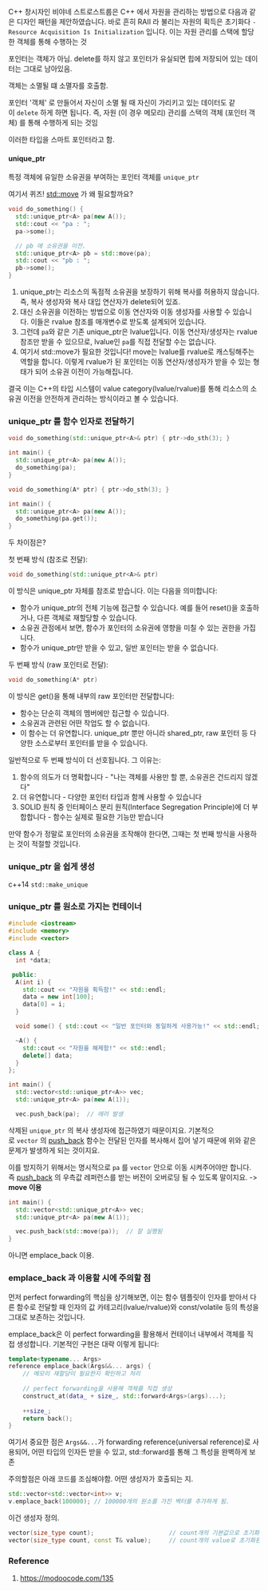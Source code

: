 C++ 창시자인 비야네 스트로스트룹은 C++ 에서 자원을 관리하는 방법으로 다음과 같은 디자인 패턴을 제안하였습니다. 바로 흔히 RAII 라 불리는 자원의 획득은 초기화다 `- Resource Acquisition Is Initialization` 입니다. 이는 자원 관리를 스택에 할당한 객체를 통해 수행하는 것


포인터는 객체가 아님. delete를 하지 않고 포인터가 유실되면 힙에 저장되어 있는 데이터는 그대로 남아있음.

객체는 소멸될 떄 소멸자를 호출함.

포인터 '객체' 로 만들어서 자신이 소멸 될 때 자신이 가리키고 있는 데이터도 같이 `delete` 하게 하면 됩니다. 즉, 자원 (이 경우 메모리) 관리를 스택의 객체 (포인터 객체) 를 통해 수행하게 되는 것임


이러한 타입을 스마트 포인터라고 함.


#### unique_ptr
특정 객체에 유일한 소유권을 부여하는 포인터 객체를 `unique_ptr`

여기서 퀴즈! [std::move](https://modoocode.com/301) 가 왜 필요할까요?
```cpp
void do_something() {
  std::unique_ptr<A> pa(new A());
  std::cout << "pa : ";
  pa->some();

  // pb 에 소유권을 이전.
  std::unique_ptr<A> pb = std::move(pa);
  std::cout << "pb : ";
  pb->some();
}
```

1. unique_ptr는 리소스의 독점적 소유권을 보장하기 위해 복사를 허용하지 않습니다. 즉, 복사 생성자와 복사 대입 연산자가 delete되어 있죠.
2. 대신 소유권을 이전하는 방법으로 이동 연산자와 이동 생성자를 사용할 수 있습니다. 이들은 rvalue 참조를 매개변수로 받도록 설계되어 있습니다.
3. 그런데 `pa`와 같은 기존 unique_ptr은 lvalue입니다. 이동 연산자/생성자는 rvalue 참조만 받을 수 있으므로, lvalue인 `pa`를 직접 전달할 수는 없습니다.
4. 여기서 std::move가 필요한 것입니다! move는 lvalue를 rvalue로 캐스팅해주는 역할을 합니다. 이렇게 rvalue가 된 포인터는 이동 연산자/생성자가 받을 수 있는 형태가 되어 소유권 이전이 가능해집니다.

결국 이는 C++의 타입 시스템이 value category(lvalue/rvalue)를 통해 리소스의 소유권 이전을 안전하게 관리하는 방식이라고 볼 수 있습니다.


### unique_ptr 를 함수 인자로 전달하기

```cpp
void do_something(std::unique_ptr<A>& ptr) { ptr->do_sth(3); }

int main() {
  std::unique_ptr<A> pa(new A());
  do_something(pa);
}
```

```cpp
void do_something(A* ptr) { ptr->do_sth(3); }

int main() {
  std::unique_ptr<A> pa(new A());
  do_something(pa.get());
}
```

두 차이점은?

첫 번째 방식 (참조로 전달):
```cpp
void do_something(std::unique_ptr<A>& ptr)
```
이 방식은 unique_ptr 자체를 참조로 받습니다. 이는 다음을 의미합니다:

- 함수가 unique_ptr의 전체 기능에 접근할 수 있습니다. 예를 들어 reset()을 호출하거나, 다른 객체로 재할당할 수 있습니다.
- 소유권 관점에서 보면, 함수가 포인터의 소유권에 영향을 미칠 수 있는 권한을 가집니다.
- 함수가 unique_ptr만 받을 수 있고, 일반 포인터는 받을 수 없습니다.
  
두 번째 방식 (raw 포인터로 전달):

```cpp
void do_something(A* ptr)
```

이 방식은 get()을 통해 내부의 raw 포인터만 전달합니다:

- 함수는 단순히 객체의 멤버에만 접근할 수 있습니다.
- 소유권과 관련된 어떤 작업도 할 수 없습니다.
- 이 함수는 더 유연합니다. unique_ptr 뿐만 아니라 shared_ptr, raw 포인터 등 다양한 소스로부터 포인터를 받을 수 있습니다.

일반적으로 두 번째 방식이 더 선호됩니다. 그 이유는:

1. 함수의 의도가 더 명확합니다 - "나는 객체를 사용만 할 뿐, 소유권은 건드리지 않겠다"
2. 더 유연합니다 - 다양한 포인터 타입과 함께 사용할 수 있습니다
3. SOLID 원칙 중 인터페이스 분리 원칙(Interface Segregation Principle)에 더 부합합니다 - 함수는 실제로 필요한 기능만 받습니다

만약 함수가 정말로 포인터의 소유권을 조작해야 한다면, 그때는 첫 번째 방식을 사용하는 것이 적절할 것입니다.



### unique_ptr 을 쉽게 생성

c++14 `std::make_unique`


### unique_ptr 를 원소로 가지는 컨테이너

```cpp
#include <iostream>
#include <memory>
#include <vector>

class A {
  int *data;

 public:
  A(int i) {
    std::cout << "자원을 획득함!" << std::endl;
    data = new int[100];
    data[0] = i;
  }

  void some() { std::cout << "일반 포인터와 동일하게 사용가능!" << std::endl; }

  ~A() {
    std::cout << "자원을 해제함!" << std::endl;
    delete[] data;
  }
};

int main() {
  std::vector<std::unique_ptr<A>> vec;
  std::unique_ptr<A> pa(new A(1));

  vec.push_back(pa);  // 에러 발생

```


삭제된 `unique_ptr` 의 복사 생성자에 접근하였기 때문이지요. 기본적으로 `vector` 의 [push_back](https://modoocode.com/185) 함수는 전달된 인자를 복사해서 집어 넣기 때문에 위와 같은 문제가 발생하게 되는 것이지요.

이를 방지하기 위해서는 명시적으로 `pa` 를 `vector` 안으로 이동 시켜주어야만 합니다. 즉 [push_back](https://modoocode.com/185) 의 우측값 레퍼런스를 받는 버전이 오버로딩 될 수 있도록 말이지요. -> **move 이용**


```cpp
int main() {
  std::vector<std::unique_ptr<A>> vec;
  std::unique_ptr<A> pa(new A(1));

  vec.push_back(std::move(pa));  // 잘 실행됨
}
```

아니면 emplace_back 이용.

### emplace_back 과 이용할 시에 주의할 점

먼저 perfect forwarding의 핵심을 상기해보면, 이는 함수 템플릿이 인자를 받아서 다른 함수로 전달할 때 인자의 값 카테고리(lvalue/rvalue)와 const/volatile 등의 특성을 그대로 보존하는 것입니다.

emplace_back은 이 perfect forwarding을 활용해서 컨테이너 내부에서 객체를 직접 생성합니다. 기본적인 구현은 대략 이렇게 됩니다:

```cpp
template<typename... Args>
reference emplace_back(Args&&... args) {
    // 메모리 재할당이 필요한지 확인하고 처리
    
    // perfect forwarding을 사용해 객체를 직접 생성
    construct_at(data_ + size_, std::forward<Args>(args)...);
    
    ++size_;
    return back();
}
```

여기서 중요한 점은 `Args&&...`가 forwarding reference(universal reference)로 사용되어, 어떤 타입의 인자든 받을 수 있고, std::forward를 통해 그 특성을 완벽하게 보존

주의할점은 아래 코드를 조심해야함. 어떤 생성자가 호출되는 지.

```cpp
std::vector<std::vector<int>> v;
v.emplace_back(100000); // 100000개의 원소를 가진 벡터를 추가하게 됨.
```

이건 생성자 정의.
```cpp
vector(size_type count);                     // count개의 기본값으로 초기화된 원소
vector(size_type count, const T& value);     // count개의 value로 초기화된 원소
```

### Reference

1. https://modoocode.com/135
